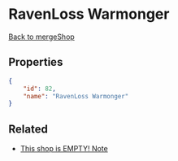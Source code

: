 # RavenLoss Warmonger

<no description available>

[Back to mergeShop](../merge-shops.md)

## Properties

```json
{
    "id": 82,
    "name": "RavenLoss Warmonger"
}
```

## Related

- [This shop is EMPTY! Note](../items/5186-this-shop-is-empty-note.md)

